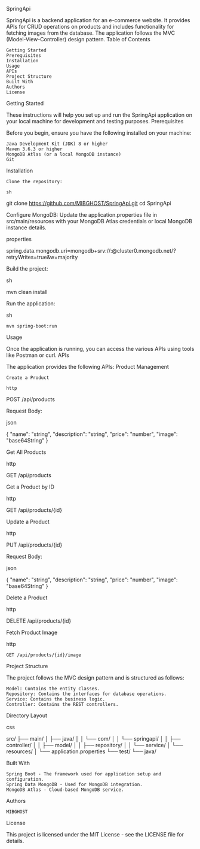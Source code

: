 SpringApi

SpringApi is a backend application for an e-commerce website. It provides APIs for CRUD operations on products and includes functionality for fetching images from the database. The application follows the MVC (Model-View-Controller) design pattern.
Table of Contents

    Getting Started
    Prerequisites
    Installation
    Usage
    APIs
    Project Structure
    Built With
    Authors
    License

Getting Started

These instructions will help you set up and run the SpringApi application on your local machine for development and testing purposes.
Prerequisites

Before you begin, ensure you have the following installed on your machine:

    Java Development Kit (JDK) 8 or higher
    Maven 3.6.3 or higher
    MongoDB Atlas (or a local MongoDB instance)
    Git

Installation

    Clone the repository:

    sh

git clone https://github.com/MIBGHOST/SpringApi.git
cd SpringApi

Configure MongoDB:
Update the application.properties file in src/main/resources with your MongoDB Atlas credentials or local MongoDB instance details.

properties

spring.data.mongodb.uri=mongodb+srv://<username>:<password>@cluster0.mongodb.net/<dbname>?retryWrites=true&w=majority

Build the project:

sh

mvn clean install

Run the application:

sh

    mvn spring-boot:run

Usage

Once the application is running, you can access the various APIs using tools like Postman or curl.
APIs

The application provides the following APIs:
Product Management

    Create a Product

    http

POST /api/products

Request Body:

json

{
    "name": "string",
    "description": "string",
    "price": "number",
    "image": "base64String"
}

Get All Products

http

GET /api/products

Get a Product by ID

http

GET /api/products/{id}

Update a Product

http

PUT /api/products/{id}

Request Body:

json

{
    "name": "string",
    "description": "string",
    "price": "number",
    "image": "base64String"
}

Delete a Product

http

DELETE /api/products/{id}

Fetch Product Image

http

    GET /api/products/{id}/image

Project Structure

The project follows the MVC design pattern and is structured as follows:

    Model: Contains the entity classes.
    Repository: Contains the interfaces for database operations.
    Service: Contains the business logic.
    Controller: Contains the REST controllers.

Directory Layout

css

src/
├── main/
│   ├── java/
│   │   └── com/
│   │       └── springapi/
│   │           ├── controller/
│   │           ├── model/
│   │           ├── repository/
│   │           └── service/
│   └── resources/
│       └── application.properties
└── test/
    └── java/

Built With

    Spring Boot - The framework used for application setup and configuration.
    Spring Data MongoDB - Used for MongoDB integration.
    MongoDB Atlas - Cloud-based MongoDB service.

Authors

    MIBGHOST

License

This project is licensed under the MIT License - see the LICENSE file for details.
